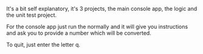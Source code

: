 It's a bit self explanatory, it's 3 projects, the main console app, the logic and the unit test project.

For the console app just run the normally and it will give you instructions and ask you to provide a number which will be converted.

To quit, just enter the letter q.



